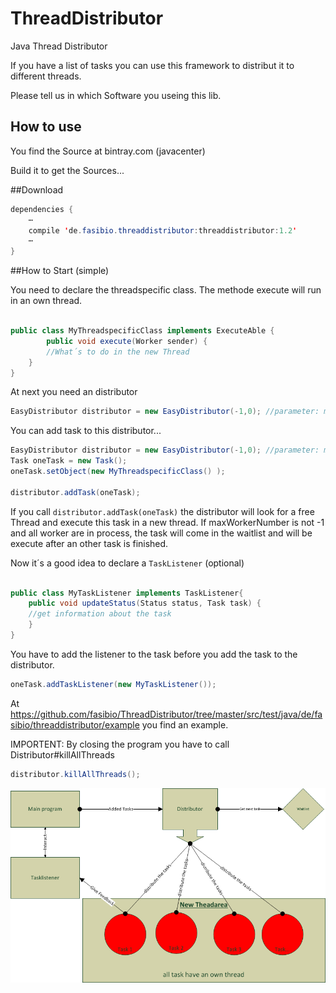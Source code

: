 # ThreadDistributor
Java Thread Distributor﻿ 

If you have a list of tasks you can use this framework to distribut it to different threads. 

Please tell us in which Software you useing this lib.


## How to use

You find the Source at bintray.com (javacenter)

Build it to get the Sources... 






##Download


```java
dependencies {
    ⋯
    compile 'de.fasibio.threaddistributor:threaddistributor:1.2'
    ⋯
}
```

##How to Start (simple)


You need to declare the threadspecific class. 
The methode execute will run in an own thread. 

```java

public class MyThreadspecificClass implements ExecuteAble {
    	public void execute(Worker sender) {
		//What´s to do in the new Thread 
	}
}
```
At next you need an distributor

```java
EasyDistributor distributor = new EasyDistributor(-1,0); //parameter: maxWorkerNumber, startWorkerNumber
```

You can add task to this distributor... 

```java
EasyDistributor distributor = new EasyDistributor(-1,0); //parameter: maxWorkerNumber, startWorkerNumber
Task oneTask = new Task();
oneTask.setObject(new MyThreadspecificClass() );

distributor.addTask(oneTask);
```

If you call `distributor.addTask(oneTask)` the distributor will look for a free Thread and execute this task in a new thread. 
If maxWorkerNumber is not -1 and all worker are in process, the task will come in the waitlist and will be execute after an other task is finished. 

Now it´s a good idea to declare a `TaskListener` (optional)

```java

public class MyTaskListener implements TaskListener{
    public void updateStatus(Status status, Task task) {
    //get information about the task 
    }
}
```
You have to add the listener to the task before you add the task to the distributor. 

```java
oneTask.addTaskListener(new MyTaskListener());
```
At https://github.com/fasibio/ThreadDistributor/tree/master/src/test/java/de/fasibio/threaddistributor/example you find an example. 

IMPORTENT: 
By closing the program you have to call Distributor#killAllThreads

```java
distributor.killAllThreads();
```
![alt tag](https://github.com/fasibio/ThreadDistributor/blob/master/dokumentation/threaddistributor.png)
